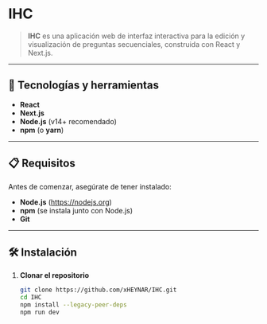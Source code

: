 # IHC

> **IHC** es una aplicación web de interfaz interactiva para la edición y visualización de preguntas secuenciales, construida con React y Next.js.

---

## 🚀 Tecnologías y herramientas

- **React**  
- **Next.js**  
- **Node.js** (v14+ recomendado)  
- **npm** (o **yarn**)  

---

## 📋 Requisitos

Antes de comenzar, asegúrate de tener instalado:

- **Node.js** (https://nodejs.org)  
- **npm** (se instala junto con Node.js)  
- **Git**  

---

## 🛠️ Instalación

1. **Clonar el repositorio**  
   ```bash
   git clone https://github.com/xHEYNAR/IHC.git
   cd IHC
   npm install --legacy-peer-deps
   npm run dev
